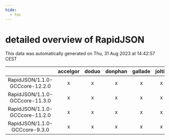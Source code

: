 ```yaml
---
hide:
  - toc
---
```


detailed overview of RapidJSON
==============================


This data was automatically generated on Thu, 31 Aug 2023 at 14:42:57 CEST  

| |accelgor|doduo|donphan|gallade|joltik|skitty|swalot|victini|
| :---: | :---: | :---: | :---: | :---: | :---: | :---: | :---: | :---: |
|RapidJSON/1.1.0-GCCcore-12.2.0|x|x|x|x|x|x|x|x|
|RapidJSON/1.1.0-GCCcore-11.3.0|x|x|x|x|x|x|x|x|
|RapidJSON/1.1.0-GCCcore-11.2.0|x|x|x|x|x|x|x|x|
|RapidJSON/1.1.0-GCCcore-9.3.0|x|x|x|x|x|x|x|x|
